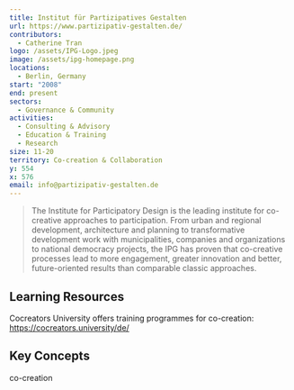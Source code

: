 ```yaml
---
title: Institut für Partizipatives Gestalten
url: https://www.partizipativ-gestalten.de/
contributors:
  - Catherine Tran
logo: /assets/IPG-Logo.jpeg
image: /assets/ipg-homepage.png
locations:
  - Berlin, Germany
start: "2008"
end: present
sectors:
  - Governance & Community
activities:
  - Consulting & Advisory
  - Education & Training
  - Research
size: 11-20
territory: Co-creation & Collaboration
y: 554
x: 576
email: info@partizipativ-gestalten.de
---
```

> The Institute for Participatory Design is the leading institute for co-creative approaches to participation. From urban and regional development, architecture and planning to transformative development work with municipalities, companies and organizations to national democracy projects, the IPG has proven that co-creative processes lead to more engagement, greater innovation and better, future-oriented results than comparable classic approaches.

## Learning Resources

Cocreators University offers training programmes for co-creation: https://cocreators.university/de/

## Key Concepts

co-creation
